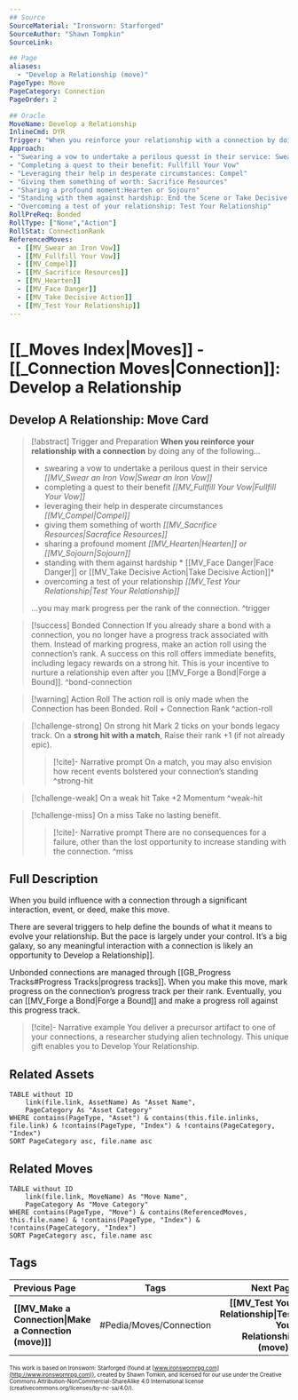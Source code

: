 ```yaml
---
## Source
SourceMaterial: "Ironsworn: Starforged"
SourceAuthor: "Shawn Tompkin"
SourceLink: 

## Page
aliases:
  - "Develop a Relationship (move)"
PageType: Move
PageCategory: Connection
PageOrder: 2

## Oracle
MoveName: Develop a Relationship
InlineCmd: DYR
Trigger: "When you reinforce your relationship with a connection by doing one of the following"
Approach: 
- "Swearing a vow to undertake a perilous quesst in their service: Swear an Iron Vow"
- "Completing a quest to their benefit: Fullfill Your Vow"
- "Leveraging their help in desperate circumstances: Compel"
- "Giving them something of worth: Sacrifice Resources"
- "Sharing a profound moment:Hearten or Sojourn"
- "Standing with them against hardship: End the Scene or Take Decisive Action"
- "Overcoming a test of your relationship: Test Your Relationship"
RollPreReq: Bonded
RollType: ["None","Action"]
RollStat: ConnectionRank
ReferencedMoves: 
  - [[MV_Swear an Iron Vow]]
  - [[MV_Fullfill Your Vow]]
  - [[MV_Compel]]
  - [[MV_Sacrifice Resources]]
  - [[MV_Hearten]]
  - [[MV_Face Danger]]
  - [[MV_Take Decisive Action]]
  - [[MV_Test Your Relationship]]
---
```

# [[_Moves Index|Moves]] - [[_Connection Moves|Connection]]: Develop a Relationship
## Develop A Relationship: Move Card
>[!abstract]  Trigger and Preparation
>**When you reinforce your relationship with a connection** by doing any of the following...
> - swearing a vow to undertake a perilous quest in their service *[[MV_Swear an Iron Vow|Swear an Iron Vow]]*
 >- completing a quest to their benefit *[[MV_Fullfill Your Vow|Fullfill Your Vow]]*
 >- leveraging their help in desperate circumstances *[[MV_Compel|Compel]]*
 >- giving them something of worth *[[MV_Sacrifice Resources|Sacrafice Resources]]*
 >- sharing a profound moment *[[MV_Hearten|Hearten]] or [[MV_Sojourn|Sojourn]]*
 >- standing with them against hardship * [[MV_Face Danger|Face Danger]] or [[MV_Take Decisive Action|Take Decisive Action]]*
 >- overcoming a test of your relationship *[[MV_Test Your Relationship|Test Your Relationship]]*
 > 
 > ...you may mark progress per the rank of the connection. ^trigger

> [!success] Bonded Connection
> If you already share a bond with a connection, you no longer have a progress track associated with them. Instead of marking progress, make an action roll using the connection’s rank. A success on this roll offers immediate benefits, including legacy rewards on a strong hit. This is your incentive to nurture a relationship even after you [[MV_Forge a Bond|Forge a Bound]]. ^bond-connection

> [!warning] Action Roll
> The action roll is only made when the Connection has been Bonded.
> Roll + Connection Rank ^action-roll

> [!challenge-strong] On strong hit
> Mark 2 ticks on your bonds legacy track.
> On a **strong hit with a match**, Raise their rank +1 (if not already epic).
> >[!cite]- Narrative prompt
> >On a match, you may also envision how recent events bolstered your connection’s standing ^strong-hit

> [!challenge-weak] On a weak hit
> Take +2 Momentum ^weak-hit

> [!challenge-miss] On a miss
> Take no lasting benefit.
> >[!cite]- Narrative prompt
> >There are no consequences for a failure, other than the lost opportunity to increase standing with the connection. ^miss

## Full Description
When you build influence with a connection through a significant interaction, event, or deed, make this move.

There are several triggers to help define the bounds of what it means to evolve your relationship. But the pace is largely under your control. It’s a big galaxy, so any meaningful interaction with a connection is likely an opportunity to Develop a Relationship]]. 

Unbonded connections are managed through [[GB_Progress Tracks#Progress Tracks|progress tracks]]. When you make this move, mark progress on the connection’s progress track per their rank. Eventually, you can [[MV_Forge a Bond|Forge a Bound]] and make a progress roll against this progress track. 

> [!cite]- Narrative example
> You deliver a precursor artifact to one of your connections, a researcher studying alien technology. This unique gift enables you to Develop Your Relationship. 

## Related Assets
```dataview
TABLE without ID
	link(file.link, AssetName) As "Asset Name",
	PageCategory As "Asset Category"
WHERE contains(PageType, "Asset") & contains(this.file.inlinks, file.link) & !contains(PageType, "Index") & !contains(PageCategory, "Index")
SORT PageCategory asc, file.name asc
```

## Related Moves
```dataview
TABLE without ID
	link(file.link, MoveName) As "Move Name",
	PageCategory As "Move Category"
WHERE contains(PageType, "Move") & contains(ReferencedMoves, this.file.name) & !contains(PageType, "Index") & !contains(PageCategory, "Index")
SORT PageCategory asc, file.name asc
```

## Tags
| Previous Page | Tags | Next Page |
|:--- |:---:| ---:|
| **[[MV_Make a Connection\|Make a Connection (move)]]** | #Pedia/Moves/Connection | **[[MV_Test Your Relationship\|Test Your Relationship (move)]]** |

<font size=-2>This work is based on Ironsworn: Starforged (found at [www.ironswornrpg.com](http://www.ironswornrpg.com)), created by Shawn Tomkin, and licensed for our use under the Creative Commons Attribution-NonCommercial-ShareAlike 4.0 International license  (creativecommons.org/licenses/by-nc-sa/4.0/).</font>